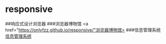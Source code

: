 # responsive
##响应式设计浏览器
###浏览器博物馆
<a href="https://onlyfzz.github.io/responsive/"浏览器博物馆></a>
###信息管理系统
<a href="https://onlyfzz.github.io/responsive/demo1.html">信息管理系统</a>
